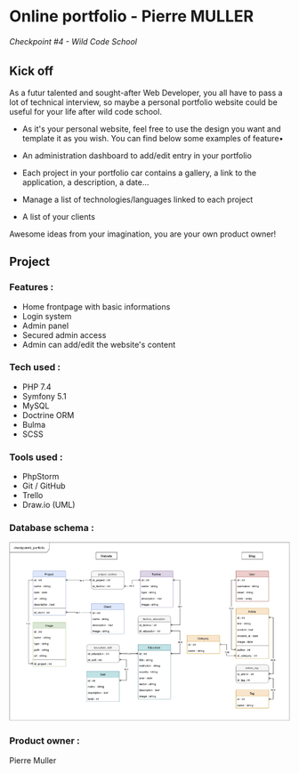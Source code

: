 # Online portfolio - Pierre MULLER
###### Checkpoint #4 - Wild Code School

## Kick off
As a futur talented and sought-after Web Developer, you all have to pass a lot of technical interview, so maybe a personal portfolio website could be useful for your life after wild code school.

- As it's your personal website, feel free to use the design you want and template it as you wish. You can find below some examples of feature•

- An administration dashboard to add/edit entry in your portfolio

- Each project in your portfolio car contains a gallery, a link to the application, a description, a date...

- Manage a list of technologies/languages linked to each project

- A list of your clients

Awesome ideas from your imagination, you are your own product owner!

## Project
### Features :
- Home frontpage with basic informations
- Login system
- Admin panel
- Secured admin access
- Admin can add/edit the website's content

### Tech used :
- PHP 7.4
- Symfony 5.1
- MySQL
- Doctrine ORM
- Bulma
- SCSS

### Tools used :
- PhpStorm
- Git / GitHub
- Trello
- Draw.io (UML)

### Database schema :
![UML](portfolio-UML-final.png)

### Product owner :
Pierre Muller